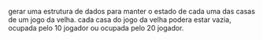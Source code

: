 gerar uma estrutura de dados para manter o estado de cada uma das casas de um jogo da velha.
cada casa do jogo da velha podera estar vazia, ocupada pelo 10 jogador ou ocupada pelo 20 jogador.
